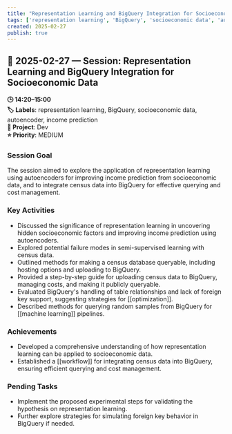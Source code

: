 ```yaml
---
title: "Representation Learning and BigQuery Integration for Socioeconomic Data"
tags: ['representation learning', 'BigQuery', 'socioeconomic data', 'autoencoder', 'income prediction']
created: 2025-02-27
publish: true
---
```


## 📅 2025-02-27 — Session: Representation Learning and BigQuery Integration for Socioeconomic Data

**🕒 14:20–15:00**  
**🏷️ Labels**: representation learning, BigQuery, socioeconomic data, autoencoder, income prediction  
**📂 Project**: Dev  
**⭐ Priority**: MEDIUM  


### Session Goal
The session aimed to explore the application of representation learning using autoencoders for improving income prediction from socioeconomic data, and to integrate census data into BigQuery for effective querying and cost management.

### Key Activities
- Discussed the significance of representation learning in uncovering hidden socioeconomic factors and improving income prediction using autoencoders.
- Explored potential failure modes in semi-supervised learning with census data.
- Outlined methods for making a census database queryable, including hosting options and uploading to BigQuery.
- Provided a step-by-step guide for uploading census data to BigQuery, managing costs, and making it publicly queryable.
- Evaluated BigQuery's handling of table relationships and lack of foreign key support, suggesting strategies for [[optimization]].
- Described methods for querying random samples from BigQuery for [[machine learning]] pipelines.

### Achievements
- Developed a comprehensive understanding of how representation learning can be applied to socioeconomic data.
- Established a [[workflow]] for integrating census data into BigQuery, ensuring efficient querying and cost management.

### Pending Tasks
- Implement the proposed experimental steps for validating the hypothesis on representation learning.
- Further explore strategies for simulating foreign key behavior in BigQuery if needed.
